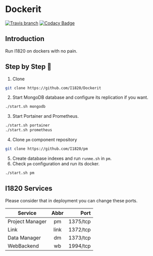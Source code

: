 # Dockerit
[![Travis branch](https://img.shields.io/travis/com/I1820/Dockerit/master.svg?style=flat-square)](https://travis-ci.com/I1820/Dockerit)
[![Codacy Badge](https://api.codacy.com/project/badge/Grade/9168e7dc29d14988b4cd631bf667449a)](https://www.codacy.com/app/i1820/Dockerit?utm_source=github.com&amp;utm_medium=referral&amp;utm_content=I1820/Dockerit&amp;utm_campaign=Badge_Grade)

## Introduction
Run I1820 on dockers with no pain.

## Step by Step :baby:
1. Clone
```sh
git clone https://github.com/I1820/Dockerit
```
2. Start MongoDB database and configure its replication if you want.
```sh
./start.sh mongodb
```
3. Start Portainer and Prometheus.
```sh
./start.sh portainer
./start.sh prometheus
```
4. Clone `pm` component repository
```sh
git clone https://github.com/I1820/pm
```
5. Create database indexes and run `runme.sh` in `pm`.
6. Check `pm` configuration and run its docker.
```sh
./start.sh pm
```

## I1820 Services
Please consider that in deployment you can change these ports.

| Service          | Abbr  | Port     |
| ---------------- |:-----:| --------:|
| Project Manager  | pm    | 1375/tcp |
| Link             | link  | 1372/tcp |
| Data Manager     | dm    | 1373/tcp |
| WebBackend       | wb    | 1994/tcp |
